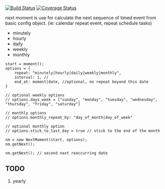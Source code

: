 [![Build Status][travis-image]][travis-url] [![Coverage Status][coveralls-badge]][coveralls-url]

next moment is use for calculate the next sequence of timed event from basic config object. (ie: calendar repeat event, repeat schedule tasks)

- minutely
- hourly
- daily
- weekly
- monthly

```
start = moment();
options = {
    repeat: "minutely|hourly|daily|weekly|monthly",
    interval: 1, //
    end_at: moment|date, //optional, no repeat beyond this date
}

// optional weekly options
// options.days_week = ["sunday", "monday", "tuesday", "wednesday", "thursday", "friday", "saturday"]

// monthly options
// options.monthly_repeat_by: "day_of_month|day_of_week"

// optional monthly option
// options.stick_to_last_day = true // stick to the end of the month

nm = new NextMoment(start, options);
nm.getNext();

nm.getNext(); // second next reoccurring date
```

## TODO

1. yearly

[travis-image]: https://travis-ci.org/billiam13s/next-moment.svg?branch=master
[travis-url]: https://travis-ci.org/billiam13s/next-moment

[coveralls-badge]: https://coveralls.io/repos/github/billiam13s/next-moment/badge.svg?branch=master
[coveralls-url]: https://coveralls.io/github/billiam13s/next-moment?branch=master
